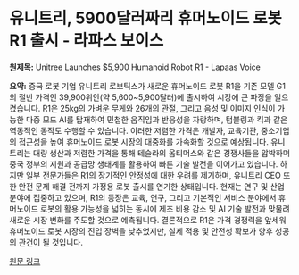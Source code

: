 # 유니트리, 5900달러짜리 휴머노이드 로봇 R1 출시 - 라파스 보이스

**원제목:** Unitree Launches $5,900 Humanoid Robot R1 - Lapaas Voice

**요약:** 중국 로봇 기업 유니트리 로보틱스가 새로운 휴머노이드 로봇 R1을 기존 모델 G1의 절반 가격인 39,900위안(약 5,600~5,900달러)에 출시하여 시장에 큰 파장을 일으켰습니다. R1은 25kg의 가벼운 무게와 26개의 관절, 그리고 음성 및 이미지 인식이 가능한 다중 모드 AI를 탑재하여 민첩한 움직임과 반응성을 자랑하며, 텀블링과 킥과 같은 역동적인 동작도 수행할 수 있습니다.  이러한 저렴한 가격은 개발자, 교육기관, 중소기업의 접근성을 높여 휴머노이드 로봇 시장의 대중화를 가속화할 것으로 예상됩니다.  유니트리는 대량 생산과 저렴한 가격을 통해 테슬라의 옵티머스와 같은 경쟁사들을 압박하며 중국 정부의 지원과 공급망 생태계를 활용하여 빠른 기술 발전을 이어가고 있습니다.  하지만 일부 전문가들은 R1의 장기적인 안정성에 대한 우려를 제기하며, 유니트리 CEO 또한 안전 문제 해결 전까지 가정용 로봇 출시를 연기한 상태입니다.  현재는 연구 및 산업 분야에 집중하고 있으며,  R1의 등장은 교육, 연구, 그리고 기본적인 서비스 분야에서 휴머노이드 로봇의 활용 가능성을 넓히는 동시에 제조 비용 감소 및 AI 기술 발전과 맞물려  새로운 시장 변화를 주도할 것으로 예측됩니다.  결론적으로 R1은 가격 경쟁력을 앞세워 휴머노이드 로봇 시장의 진입 장벽을 낮추었지만,  실제 적용 및 안전성 확보가 향후 성공의 관건이 될 것입니다.

[원문 링크](https://voice.lapaas.com/unitree-r1-humanoid-robot-5900/)

